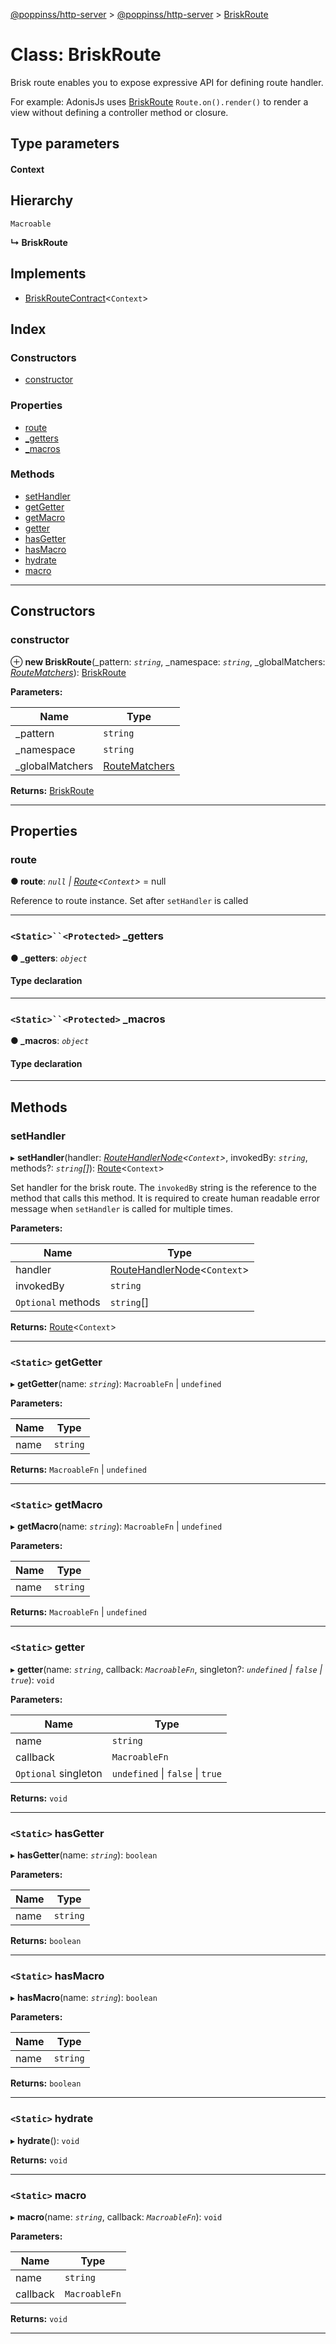 [@poppinss/http-server](../README.md) > [@poppinss/http-server](../modules/_poppinss_http_server.md) > [BriskRoute](../classes/_poppinss_http_server.briskroute.md)

# Class: BriskRoute

Brisk route enables you to expose expressive API for defining route handler.

For example: AdonisJs uses [BriskRoute](_poppinss_http_server.briskroute.md) `Route.on().render()` to render a view without defining a controller method or closure.

## Type parameters
#### Context 
## Hierarchy

 `Macroable`

**↳ BriskRoute**

## Implements

* [BriskRouteContract](../interfaces/_poppinss_http_server.briskroutecontract.md)<`Context`>

## Index

### Constructors

* [constructor](_poppinss_http_server.briskroute.md#constructor)

### Properties

* [route](_poppinss_http_server.briskroute.md#route)
* [_getters](_poppinss_http_server.briskroute.md#_getters)
* [_macros](_poppinss_http_server.briskroute.md#_macros)

### Methods

* [setHandler](_poppinss_http_server.briskroute.md#sethandler)
* [getGetter](_poppinss_http_server.briskroute.md#getgetter)
* [getMacro](_poppinss_http_server.briskroute.md#getmacro)
* [getter](_poppinss_http_server.briskroute.md#getter)
* [hasGetter](_poppinss_http_server.briskroute.md#hasgetter)
* [hasMacro](_poppinss_http_server.briskroute.md#hasmacro)
* [hydrate](_poppinss_http_server.briskroute.md#hydrate)
* [macro](_poppinss_http_server.briskroute.md#macro)

---

## Constructors

<a id="constructor"></a>

###  constructor

⊕ **new BriskRoute**(_pattern: *`string`*, _namespace: *`string`*, _globalMatchers: *[RouteMatchers](../modules/_poppinss_http_server.md#routematchers)*): [BriskRoute](_poppinss_http_server.briskroute.md)

**Parameters:**

| Name | Type |
| ------ | ------ |
| _pattern | `string` |
| _namespace | `string` |
| _globalMatchers | [RouteMatchers](../modules/_poppinss_http_server.md#routematchers) |

**Returns:** [BriskRoute](_poppinss_http_server.briskroute.md)

___

## Properties

<a id="route"></a>

###  route

**● route**: *`null` \| [Route](_poppinss_http_server.route.md)<`Context`>* =  null

Reference to route instance. Set after `setHandler` is called

___
<a id="_getters"></a>

### `<Static>``<Protected>` _getters

**● _getters**: *`object`*

#### Type declaration

___
<a id="_macros"></a>

### `<Static>``<Protected>` _macros

**● _macros**: *`object`*

#### Type declaration

___

## Methods

<a id="sethandler"></a>

###  setHandler

▸ **setHandler**(handler: *[RouteHandlerNode](../modules/_poppinss_http_server.md#routehandlernode)<`Context`>*, invokedBy: *`string`*, methods?: *`string`[]*): [Route](_poppinss_http_server.route.md)<`Context`>

Set handler for the brisk route. The `invokedBy` string is the reference to the method that calls this method. It is required to create human readable error message when `setHandler` is called for multiple times.

**Parameters:**

| Name | Type |
| ------ | ------ |
| handler | [RouteHandlerNode](../modules/_poppinss_http_server.md#routehandlernode)<`Context`> |
| invokedBy | `string` |
| `Optional` methods | `string`[] |

**Returns:** [Route](_poppinss_http_server.route.md)<`Context`>

___
<a id="getgetter"></a>

### `<Static>` getGetter

▸ **getGetter**(name: *`string`*): `MacroableFn` \| `undefined`

**Parameters:**

| Name | Type |
| ------ | ------ |
| name | `string` |

**Returns:** `MacroableFn` \| `undefined`

___
<a id="getmacro"></a>

### `<Static>` getMacro

▸ **getMacro**(name: *`string`*): `MacroableFn` \| `undefined`

**Parameters:**

| Name | Type |
| ------ | ------ |
| name | `string` |

**Returns:** `MacroableFn` \| `undefined`

___
<a id="getter"></a>

### `<Static>` getter

▸ **getter**(name: *`string`*, callback: *`MacroableFn`*, singleton?: *`undefined` \| `false` \| `true`*): `void`

**Parameters:**

| Name | Type |
| ------ | ------ |
| name | `string` |
| callback | `MacroableFn` |
| `Optional` singleton | `undefined` \| `false` \| `true` |

**Returns:** `void`

___
<a id="hasgetter"></a>

### `<Static>` hasGetter

▸ **hasGetter**(name: *`string`*): `boolean`

**Parameters:**

| Name | Type |
| ------ | ------ |
| name | `string` |

**Returns:** `boolean`

___
<a id="hasmacro"></a>

### `<Static>` hasMacro

▸ **hasMacro**(name: *`string`*): `boolean`

**Parameters:**

| Name | Type |
| ------ | ------ |
| name | `string` |

**Returns:** `boolean`

___
<a id="hydrate"></a>

### `<Static>` hydrate

▸ **hydrate**(): `void`

**Returns:** `void`

___
<a id="macro"></a>

### `<Static>` macro

▸ **macro**(name: *`string`*, callback: *`MacroableFn`*): `void`

**Parameters:**

| Name | Type |
| ------ | ------ |
| name | `string` |
| callback | `MacroableFn` |

**Returns:** `void`

___

